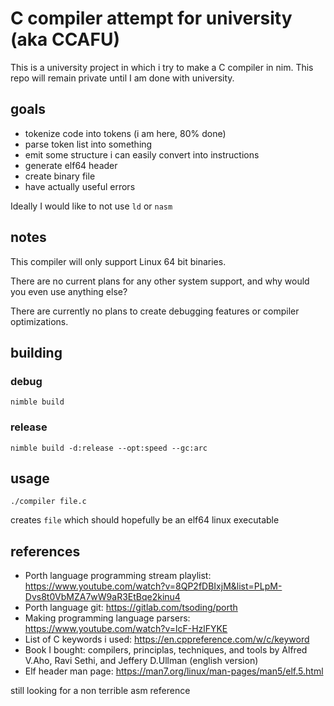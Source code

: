 # C compiler attempt for university (aka CCAFU)

This is a university project in which i try to make a C compiler in nim.
This repo will remain private until I am done with university.

## goals

- tokenize code into tokens (i am here, 80% done)
- parse token list into something
- emit some structure i can easily convert into instructions
- generate elf64 header
- create binary file
- have actually useful errors

Ideally I would like to not use `ld` or `nasm`

## notes

This compiler will only support Linux 64 bit binaries.

There are no current plans for any other system support, and why would you even use
anything else?

There are currently no plans to create debugging features or compiler optimizations.

## building

### debug

```
nimble build
```

### release

```
nimble build -d:release --opt:speed --gc:arc
```

## usage

```
./compiler file.c
```
creates `file` which should hopefully be an elf64 linux executable

## references

- Porth language programming stream playlist: https://www.youtube.com/watch?v=8QP2fDBIxjM&list=PLpM-Dvs8t0VbMZA7wW9aR3EtBqe2kinu4
- Porth language git: https://gitlab.com/tsoding/porth
- Making programming language parsers: https://www.youtube.com/watch?v=lcF-HzlFYKE
- List of C keywords i used: https://en.cppreference.com/w/c/keyword
- Book I bought: compilers, principlas, techniques, and tools by Alfred V.Aho, Ravi Sethi, and Jeffery D.Ullman (english version)
- Elf header man page: https://man7.org/linux/man-pages/man5/elf.5.html

still looking for a non terrible asm reference